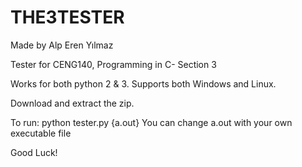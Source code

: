 # THE3TESTER
Made by Alp Eren Yılmaz

Tester for CENG140, Programming in C- Section 3

Works for both python 2 & 3.
Supports both Windows and Linux.

Download and extract the zip.

To run:
python tester.py {a.out}
  You can change a.out with your own executable file

Good Luck!

